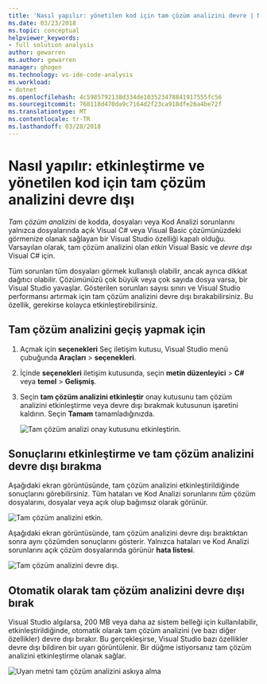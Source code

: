 ```yaml
---
title: 'Nasıl yapılır: yönetilen kod için tam çözüm analizini devre | Microsoft Docs'
ms.date: 03/23/2018
ms.topic: conceptual
helpviewer_keywords:
- full solution analysis
author: gewarren
ms.author: gewarren
manager: ghogen
ms.technology: vs-ide-code-analysis
ms.workload:
- dotnet
ms.openlocfilehash: 4c5985792138d334de103523478841917555fc56
ms.sourcegitcommit: 768118d470da9c7164d2f23ca918dfe26a4be72f
ms.translationtype: MT
ms.contentlocale: tr-TR
ms.lasthandoff: 03/28/2018
---
```

# <a name="how-to-enable-and-disable-full-solution-analysis-for-managed-code"></a>Nasıl yapılır: etkinleştirme ve yönetilen kod için tam çözüm analizini devre dışı

*Tam çözüm analizini* de kodda, dosyaları veya Kod Analizi sorunlarını yalnızca dosyalarında açık Visual C# veya Visual Basic çözümünüzdeki görmenize olanak sağlayan bir Visual Studio özelliği kapalı olduğu. Varsayılan olarak, tam çözüm analizini olan *etkin* Visual Basic ve *devre dışı* Visual C# için.

Tüm sorunları tüm dosyaları görmek kullanışlı olabilir, ancak ayrıca dikkat dağıtıcı olabilir. Çözümünüzü çok büyük veya çok sayıda dosya varsa, bir Visual Studio yavaşlar. Gösterilen sorunları sayısı sınırı ve Visual Studio performansı artırmak için tam çözüm analizini devre dışı bırakabilirsiniz. Bu özellik, gerekirse kolayca etkinleştirebilirsiniz.

## <a name="to-toggle-full-solution-analysis"></a>Tam çözüm analizini geçiş yapmak için

1. Açmak için **seçenekleri** Seç iletişim kutusu, Visual Studio menü çubuğunda **Araçları** > **seçenekleri**.

1. İçinde **seçenekleri** iletişim kutusunda, seçin **metin düzenleyici** > **C#** veya **temel**  >   **Gelişmiş**.

1. Seçin **tam çözüm analizini etkinleştir** onay kutusunu tam çözüm analizini etkinleştirme veya devre dışı bırakmak kutusunun işaretini kaldırın. Seçin **Tamam** tamamladığınızda.

    ![Tam çözüm analizi onay kutusunu etkinleştirin.](../code-quality/media/options-enable-full-solution-analysis.png)

## <a name="results-of-enabling-and-disabling-full-solution-analysis"></a>Sonuçlarını etkinleştirme ve tam çözüm analizini devre dışı bırakma

Aşağıdaki ekran görüntüsünde, tam çözüm analizini etkinleştirildiğinde sonuçlarını görebilirsiniz. Tüm hataları ve Kod Analizi sorunlarını *tüm* çözüm dosyalarını, dosyalar veya açık olup bağımsız olarak görünür.

![Tam çözüm analizini etkin.](../code-quality/media/fsa_enabled.png)

Aşağıdaki ekran görüntüsünde, tam çözüm analizini devre dışı bıraktıktan sonra aynı çözümden sonuçlarını gösterir. Yalnızca hataları ve Kod Analizi sorunlarını açık çözüm dosyalarında görünür **hata listesi**.

![Tam çözüm analizini devre dışı.](../code-quality/media/fsa_disabled.png)

## <a name="automatically-disable-full-solution-analysis"></a>Otomatik olarak tam çözüm analizini devre dışı bırak

Visual Studio algılarsa, 200 MB veya daha az sistem belleği için kullanılabilir, etkinleştirildiğinde, otomatik olarak tam çözüm analizini (ve bazı diğer özellikler) devre dışı bırakır. Bu gerçekleşirse, Visual Studio bazı özellikler devre dışı bildiren bir uyarı görüntülenir. Bir düğme istiyorsanız tam çözüm analizini etkinleştirme olanak sağlar.

![Uyarı metni tam çözüm analizini askıya alma](../code-quality/media/fsa_alert.png)